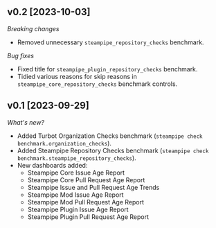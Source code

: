 ## v0.2 [2023-10-03]

_Breaking changes_

- Removed unnecessary `steampipe_repository_checks` benchmark.

_Bug fixes_

- Fixed title for `steampipe_plugin_repository_checks` benchmark.
- Tidied various reasons for skip reasons in `steampipe_core_repository_checks` benchmark controls.

## v0.1 [2023-09-29]

_What's new?_

- Added Turbot Organization Checks benchmark (`steampipe check benchmark.organization_checks`).
- Added Steampipe Repository Checks benchmark (`steampipe check benchmark.steampipe_repository_checks`).
- New dashboards added:
  - Steampipe Core Issue Age Report
  - Steampipe Core Pull Request Age Report
  - Steampipe Issue and Pull Request Age Trends
  - Steampipe Mod Issue Age Report
  - Steampipe Mod Pull Request Age Report
  - Steampipe Plugin Issue Age Report
  - Steampipe Plugin Pull Request Age Report
